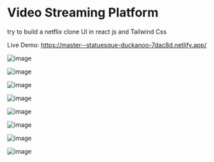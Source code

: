 # Video Streaming Platform
try to build a netflix clone UI in react js and Tailwind Css

Live Demo: https://master--statuesque-duckanoo-7dac8d.netlify.app/


![image](https://user-images.githubusercontent.com/74646219/203471062-fa9f7532-9f9b-47a9-9b39-06dcb7e16f82.png)

![image](https://user-images.githubusercontent.com/74646219/203471077-6a66c212-82a3-411f-8f7d-7ac7addc2600.png)

![image](https://user-images.githubusercontent.com/74646219/203471093-7548f697-faba-48ac-bcfa-b64f82acf98b.png)

![image](https://user-images.githubusercontent.com/74646219/203471106-102bc1c1-7ff4-4980-86fe-20be94674338.png)

![image](https://user-images.githubusercontent.com/74646219/203471131-735fe72a-3d84-4e70-9fe9-b565536a4aab.png)

![image](https://user-images.githubusercontent.com/74646219/203471192-397c73d3-a470-465b-a956-2be0db36662c.png)

![image](https://user-images.githubusercontent.com/74646219/203471233-c0d5e2ed-3022-4e3c-b2e7-58482f29e01f.png)

![image](https://user-images.githubusercontent.com/74646219/203471308-499662bb-0d1a-4c3f-9d4d-c96511b226f8.png)
